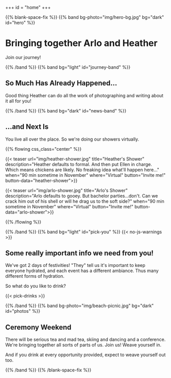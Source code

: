 +++
id = "home"
+++

{{% blank-space-fix %}}
{{% band bg-photo="img/hero-bg.jpg" bg="dark" id="hero" %}}

# Bringing together Arlo and Heather

Join our journey!

{{% /band %}}
{{% band bg="light" id="journey-band" %}}

## So Much Has Already Happened...

Good thing Heather can do all the work of photographing and writing about it all for you!

{{% /band %}}
{{% band bg="dark" id="news-band" %}}

## ...and Next Is

You live all over the place. So we're doing our showers virtually.

{{% flowing css_class="center" %}}

{{< teaser url="img/heather-shower.jpg" title="Heather's Shower" description="Heather defaults to formal. And then put Ellen in charge. Which means chickens are likely. No freaking idea what'll happen here..." when="90 min sometime in November" where="Virtual" button="Invite me!" button-data="heather-shower">}}

{{< teaser url="img/arlo-shower.jpg" title="Arlo's Shower" description="Arlo defaults to gooey. But bachelor parties...don't. Can we crack him out of his shell or will he drag us to the soft side?" when="90 min sometime in November" where="Virtual" button="Invite me!" button-data="arlo-shower">}}

{{% /flowing %}}

{{% /band %}}
{{% band bg="light" id="pick-you" %}}
{{< no-js-warnings >}}

## Some really important info we need from you!

We've got 2 days of festivities! "They" tell us it's important to keep everyone hydrated, and each event has a different ambiance. Thus many different forms of hydration.

So what do you like to drink?

{{< pick-drinks >}}

{{% /band %}}
{{% band bg-photo="img/beach-picnic.jpg" bg="dark" id="photos" %}}

## Ceremony Weekend

There will be serious tea and mad tea, skiing and dancing and a conference. We're bringing together all sorts of parts of us. Join us! Weave yourself in.

And if you drink at every opportunity provided, expect to weave yourself out too.

{{% /band %}}
{{% /blank-space-fix %}}
